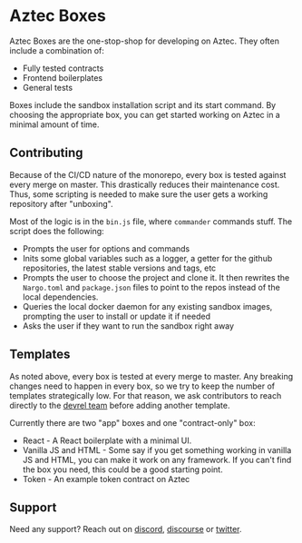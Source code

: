 # Aztec Boxes

Aztec Boxes are the one-stop-shop for developing on Aztec. They often include a combination of:

- Fully tested contracts
- Frontend boilerplates
- General tests

Boxes include the sandbox installation script and its start command. By choosing the appropriate box, you can get started working on Aztec in a minimal amount of time.

## Contributing

Because of the CI/CD nature of the monorepo, every box is tested against every merge on master. This drastically reduces their maintenance cost. Thus, some scripting is needed to make sure the user gets a working repository after "unboxing".

Most of the logic is in the `bin.js` file, where `commander` commands stuff. The script does the following:

- Prompts the user for options and commands
- Inits some global variables such as a logger, a getter for the github repositories, the latest stable versions and tags, etc
- Prompts the user to choose the project and clone it. It then rewrites the `Nargo.toml` and `package.json` files to point to the repos instead of the local dependencies.
- Queries the local docker daemon for any existing sandbox images, prompting the user to install or update it if needed
- Asks the user if they want to run the sandbox right away


## Templates

As noted above, every box is tested at every merge to master. Any breaking changes need to happen in every box, so we try to keep the number of templates strategically low. For that reason, we ask contributors to reach directly to the [devrel team](https://github.com/orgs/AztecProtocol/teams/devrel) before adding another template.

Currently there are two "app" boxes and one "contract-only" box:

- React - A React boilerplate with a minimal UI.
- Vanilla JS and HTML - Some say if you get something working in vanilla JS and HTML, you can make it work on any framework. If you can't find the box you need, this could be a good starting point.
- Token - An example token contract on Aztec

## Support

Need any support? Reach out on [discord](https://discord.gg/DgWG2DBMyB), [discourse](https://discourse.aztec.network/) or [twitter](https://twitter.com/aztecnetwork).
